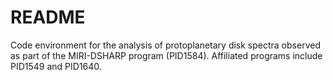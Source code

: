 # README

Code environment for the analysis of protoplanetary disk spectra observed as part of the MIRI-DSHARP program (PID1584). Affiliated programs include PID1549 and PID1640. 
